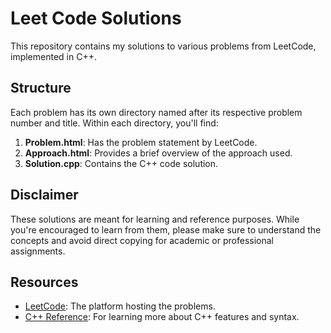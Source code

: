 # Leet Code Solutions

This repository contains my solutions to various problems from LeetCode, implemented in C++.

## Structure

Each problem has its own directory named after its respective problem number and title. Within each directory, you'll find:

1. **Problem.html**: Has the problem statement by LeetCode.
2. **Approach.html**: Provides a brief overview of the approach used.
3. **Solution.cpp**: Contains the C++ code solution.

## Disclaimer

These solutions are meant for learning and reference purposes. While you're encouraged to learn from them, please make sure to understand the concepts and avoid direct copying for academic or professional assignments.

## Resources

- [LeetCode](https://leetcode.com/): The platform hosting the problems.
- [C++ Reference](http://www.cplusplus.com/): For learning more about C++ features and syntax.